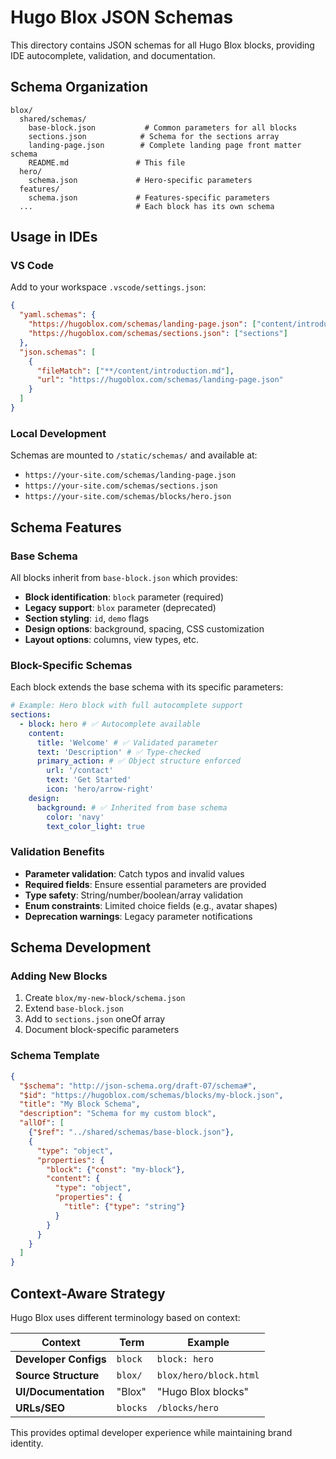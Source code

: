 # Hugo Blox JSON Schemas

This directory contains JSON schemas for all Hugo Blox blocks, providing IDE autocomplete, validation, and documentation.

## Schema Organization

```
blox/
  shared/schemas/
    base-block.json           # Common parameters for all blocks
    sections.json            # Schema for the sections array
    landing-page.json        # Complete landing page front matter schema
    README.md               # This file
  hero/
    schema.json             # Hero-specific parameters
  features/
    schema.json             # Features-specific parameters
  ...                       # Each block has its own schema
```

## Usage in IDEs

### VS Code

Add to your workspace `.vscode/settings.json`:

```json
{
  "yaml.schemas": {
    "https://hugoblox.com/schemas/landing-page.json": ["content/introduction.md", "content/**/index.md"],
    "https://hugoblox.com/schemas/sections.json": ["sections"]
  },
  "json.schemas": [
    {
      "fileMatch": ["**/content/introduction.md"],
      "url": "https://hugoblox.com/schemas/landing-page.json"
    }
  ]
}
```

### Local Development

Schemas are mounted to `/static/schemas/` and available at:

- `https://your-site.com/schemas/landing-page.json`
- `https://your-site.com/schemas/sections.json`
- `https://your-site.com/schemas/blocks/hero.json`

## Schema Features

### Base Schema

All blocks inherit from `base-block.json` which provides:

- **Block identification**: `block` parameter (required)
- **Legacy support**: `blox` parameter (deprecated)
- **Section styling**: `id`, `demo` flags
- **Design options**: background, spacing, CSS customization
- **Layout options**: columns, view types, etc.

### Block-Specific Schemas

Each block extends the base schema with its specific parameters:

```yaml
# Example: Hero block with full autocomplete support
sections:
  - block: hero # ✅ Autocomplete available
    content:
      title: 'Welcome' # ✅ Validated parameter
      text: 'Description' # ✅ Type-checked
      primary_action: # ✅ Object structure enforced
        url: '/contact'
        text: 'Get Started'
        icon: 'hero/arrow-right'
    design:
      background: # ✅ Inherited from base schema
        color: 'navy'
        text_color_light: true
```

### Validation Benefits

- **Parameter validation**: Catch typos and invalid values
- **Required fields**: Ensure essential parameters are provided
- **Type safety**: String/number/boolean/array validation
- **Enum constraints**: Limited choice fields (e.g., avatar shapes)
- **Deprecation warnings**: Legacy parameter notifications

## Schema Development

### Adding New Blocks

1. Create `blox/my-new-block/schema.json`
2. Extend `base-block.json`
3. Add to `sections.json` oneOf array
4. Document block-specific parameters

### Schema Template

```json
{
  "$schema": "http://json-schema.org/draft-07/schema#",
  "$id": "https://hugoblox.com/schemas/blocks/my-block.json",
  "title": "My Block Schema",
  "description": "Schema for my custom block",
  "allOf": [
    {"$ref": "../shared/schemas/base-block.json"},
    {
      "type": "object",
      "properties": {
        "block": {"const": "my-block"},
        "content": {
          "type": "object",
          "properties": {
            "title": {"type": "string"}
          }
        }
      }
    }
  ]
}
```

## Context-Aware Strategy

Hugo Blox uses different terminology based on context:

| Context               | Term     | Example                |
| --------------------- | -------- | ---------------------- |
| **Developer Configs** | `block`  | `block: hero`          |
| **Source Structure**  | `blox/`  | `blox/hero/block.html` |
| **UI/Documentation**  | "Blox"   | "Hugo Blox blocks"     |
| **URLs/SEO**          | `blocks` | `/blocks/hero`         |

This provides optimal developer experience while maintaining brand identity.

